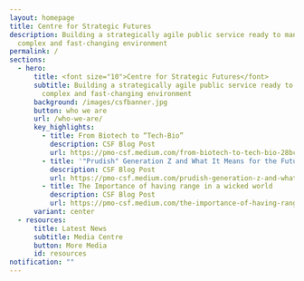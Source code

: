 ```yaml
---
layout: homepage
title: Centre for Strategic Futures
description: Building a strategically agile public service ready to manage a
  complex and fast-changing environment
permalink: /
sections:
  - hero:
      title: <font size="10">Centre for Strategic Futures</font>
      subtitle: Building a strategically agile public service ready to manage a
        complex and fast-changing environment
      background: /images/csfbanner.jpg
      button: who we are
      url: /who-we-are/
      key_highlights:
        - title: From Biotech to “Tech-Bio”
          description: CSF Blog Post
          url: https://pmo-csf.medium.com/from-biotech-to-tech-bio-28bc3062a6acnference/fcx2023/
        - title: '"Prudish" Generation Z and What It Means for the Future'
          description: CSF Blog Post
          url: https://pmo-csf.medium.com/prudish-generation-z-and-what-it-means-for-the-future-9bdca46d7f21
        - title: The Importance of having range in a wicked world
          description: CSF Blog Post
          url: https://pmo-csf.medium.com/the-importance-of-having-range-in-a-wicked-world-019af8948080
      variant: center
  - resources:
      title: Latest News
      subtitle: Media Centre
      button: More Media
      id: resources
notification: ""
---
```

